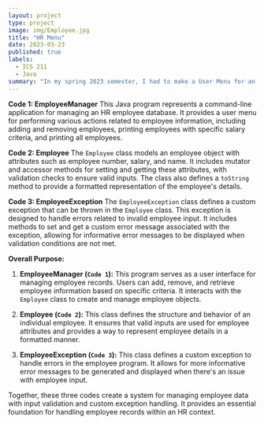 ```yaml
---
layout: project
type: project
image: img/Employee.jpg
title: "HR Menu"
date: 2023-03-23
published: true
labels:
  - ICS 211
  - Java
summary: "In my spring 2023 semester, I had to make a User Menu for an HR Employee Database."
---
```


**Code 1: EmployeeManager**
This Java program represents a command-line application for managing an HR employee database. It provides a user menu for performing various actions related to employee information, including adding and removing employees, printing employees with specific salary criteria, and printing all employees.

**Code 2: Employee**
The `Employee` class models an employee object with attributes such as employee number, salary, and name. It includes mutator and accessor methods for setting and getting these attributes, with validation checks to ensure valid inputs. The class also defines a `toString` method to provide a formatted representation of the employee's details.

**Code 3: EmployeeException**
The `EmployeeException` class defines a custom exception that can be thrown in the `Employee` class. This exception is designed to handle errors related to invalid employee input. It includes methods to set and get a custom error message associated with the exception, allowing for informative error messages to be displayed when validation conditions are not met.

**Overall Purpose:**
1. **EmployeeManager (`Code 1`):**
   This program serves as a user interface for managing employee records. Users can add, remove, and retrieve employee information based on specific criteria. It interacts with the `Employee` class to create and manage employee objects.

2. **Employee (`Code 2`):**
   This class defines the structure and behavior of an individual employee. It ensures that valid inputs are used for employee attributes and provides a way to represent employee details in a formatted manner.

3. **EmployeeException (`Code 3`):**
   This class defines a custom exception to handle errors in the employee program. It allows for more informative error messages to be generated and displayed when there's an issue with employee input.

Together, these three codes create a system for managing employee data with input validation and custom exception handling. It provides an essential foundation for handling employee records within an HR context.


